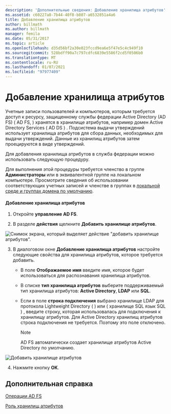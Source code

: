 ```yaml
---
description: 'Дополнительные сведения: Добавление хранилища атрибутов'
ms.assetid: c60227a8-7b44-40f8-b807-a6532851a4a6
title: Добавление хранилища атрибутов
author: billmath
ms.author: billmath
manager: femila
ms.date: 05/31/2017
ms.topic: article
ms.openlocfilehash: d35d56bf2a30e023fccd9ea6e5f47e5c4c949f10
ms.sourcegitcommit: 528bdff90a7c797cdfc6839e5586f2cd5f0506b0
ms.translationtype: MT
ms.contentlocale: ru-RU
ms.lasthandoff: 01/07/2021
ms.locfileid: "97977409"
---
```

# <a name="add-an-attribute-store"></a>Добавление хранилища атрибутов


Учетные записи пользователей и компьютеров, которым требуется доступ к ресурсу, защищенному службы федерации Active Directory (AD FS) \( AD FS, \) хранятся в хранилище атрибутов, например домен Active Directory Services \( AD DS \) . Подсистема выдачи утверждений использует хранилища атрибутов для сбора данных, необходимых для выдачи утверждений. Данные из хранилищ атрибутов затем проецируются в виде утверждений.

Для добавления хранилища атрибутов в служба федерации можно использовать следующую процедуру.

Для выполнения этой процедуры требуется членство в группе **Администраторы** или в эквивалентной группе на локальном компьютере.  Просмотрите сведения об использовании соответствующих учетных записей и членстве в группах в [локальной среде и группах домена по умолчанию](https://go.microsoft.com/fwlink/?LinkId=83477).

#### <a name="to-add-an-attribute-store"></a>Добавление хранилища атрибутов

1.  Откройте **управление AD FS**.

2.  В разделе **действия** щелкните **Добавить хранилище атрибутов**.

![Снимок экрана, который выделяет действие "добавить хранилище атрибутов".](media/Add-an-Attribute-Store/addstore1.PNG)

3. В диалоговом окне **Добавление хранилища атрибутов** настройте следующие свойства для хранилища атрибутов, которое требуется добавить.

   -   В поле **Отображаемое имя** введите имя, которое будет использоваться для распознавания хранилища атрибутов.

   -   В списке **тип хранилища атрибутов** выберите поддерживаемый тип хранилища атрибутов: **Active Directory**, **LDAP** или **SQL**.

   -   Если в поле **строка подключения** выбрано хранилище LDAP для протокола Lightweight Directory \( \) или \( хранилище SQL язык SQL \) , введите строку, которая использовалась для подключения к хранилищу атрибутов. Для Active Directory хранилищ атрибутов строка подключения не требуется. Поэтому это поле отключено.

       > [!NOTE]
       > AD FS автоматически создает хранилище атрибутов Active Directory по умолчанию.

![Добавить хранилище атрибутов](media/Add-an-Attribute-Store/addstore2.PNG)

4. Нажмите кнопку **OK**.

## <a name="additional-references"></a>Дополнительная справка

[Операции AD FS](../ad-fs-operations.md)

[Роль хранилищ атрибутов](../../ad-fs/technical-reference/The-Role-of-Attribute-Stores.md)
